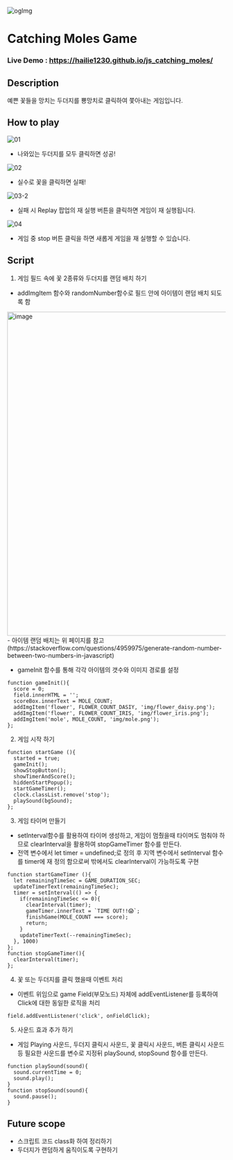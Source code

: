 ![ogImg](https://user-images.githubusercontent.com/66510673/167299967-14b1a632-e011-4499-b7a2-125aecb2528f.jpg)
# Catching Moles Game
### **Live Demo :** https://hailie1230.github.io/js_catching_moles/

## **Description**
예쁜 꽃들을 망치는 두더지를 뿅망치로 클릭하여 쫓아내는 게임입니다.

## **How to play**
![01](https://user-images.githubusercontent.com/66510673/167301631-51d8b436-b582-4f42-b953-a1a8ed16fde9.gif)
- 나와있는 두더지를 모두 클릭하면 성공!

![02](https://user-images.githubusercontent.com/66510673/167301649-57a96451-83c2-4a53-929e-cf5dddfd3d01.gif)
- 실수로 꽃을 클릭하면 실패!

![03-2](https://user-images.githubusercontent.com/66510673/167301733-2f9b4163-611e-4972-b988-f758e2733292.gif)
- 실패 시 Replay 팝업의 재 실행 버튼을 클릭하면 게임이 재 실행됩니다.

![04](https://user-images.githubusercontent.com/66510673/167301750-dca46436-4a61-48c4-b031-b5c131c8cd9d.gif)
- 게임 중 stop 버튼 클릭을 하면 새롭게 게임을 재 실행할 수 있습니다.

## **Script**
1. 게임 필드 속에 꽃 2종류와 두더지를 랜덤 배치 하기 
- addImgItem 함수와 randomNumber함수로 필드 안에 아이템이 랜덤 배치 되도록 함
<img width="747" alt="image" src="https://user-images.githubusercontent.com/66510673/167302463-347299b1-640d-4aee-9750-c38300e2658c.png">
- 아이템 랜덤 배치는 위 페이지를 참고 (https://stackoverflow.com/questions/4959975/generate-random-number-between-two-numbers-in-javascript)

- gameInit 함수를 통해 각각 아이템의 갯수와 이미지 경로를 설정

```
function gameInit(){
  score = 0;
  field.innerHTML = '';
  scoreBox.innerText = MOLE_COUNT;
  addImgItem('flower', FLOWER_COUNT_DASIY, 'img/flower_daisy.png');
  addImgItem('flower', FLOWER_COUNT_IRIS, 'img/flower_iris.png');
  addImgItem('mole', MOLE_COUNT, 'img/mole.png');
};
```

2. 게임 시작 하기
```
function startGame (){
  started = true;
  gameInit();
  showStopButton();
  showTimerAndScore();
  hiddenStartPopup();
  startGameTimer();
  clock.classList.remove('stop');
  playSound(bgSound);
};

```

3. 게임 타이머 만들기 
- setInterval함수를 활용하여 타이머 생성하고, 게임이 멈췄을때 타이머도 멈춰야 하므로 clearInterval을 활용하여 stopGameTimer 함수를 만든다.
- 전역 변수에서 let timer = undefined;로 정의 후 지역 변수에서 setInterval 함수를 timer에 재 정의 함으로써 밖에서도 clearInterval이 가능하도록 구현

```
function startGameTimer (){
  let remainingTimeSec = GAME_DURATION_SEC;
  updateTimerText(remainingTimeSec);
  timer = setInterval(() => {
    if(remainingTimeSec <= 0){
      clearInterval(timer);
      gameTimer.innerText = `TIME OUT!!😱`;
      finishGame(MOLE_COUNT === score);
      return;
    }
    updateTimerText(--remainingTimeSec);
  }, 1000)
};
function stopGameTimer(){
  clearInterval(timer);
};
```

4. 꽃 또는 두더지를 클릭 했을때 이벤트 처리 
- 이벤트 위임으로 game Field(부모노드) 자체에 addEventListener를 등록하여 Click에 대한 동일한 로직을 처리
```
field.addEventListener('click', onFieldClick);
```


5. 사운드 효과 추가 하기 
- 게임 Playing 사운드, 두더지 클릭시 사운드, 꽃 클릭시 사운드, 버튼 클릭시 사운드 등 필요한 사운드를 변수로 지정뒤 playSound, stopSound 함수를 만든다.

```
function playSound(sound){
  sound.currentTime = 0;
  sound.play();
}
function stopSound(sound){
  sound.pause();
}
```

## Future scope
- 스크립트 코드 class화 하여 정리하기
- 두더지가 랜덤하게 움직이도록 구현하기 
